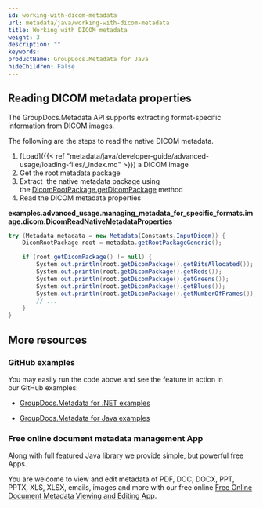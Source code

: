 ```yaml
---
id: working-with-dicom-metadata
url: metadata/java/working-with-dicom-metadata
title: Working with DICOM metadata
weight: 3
description: ""
keywords: 
productName: GroupDocs.Metadata for Java
hideChildren: False
---
```

## Reading DICOM metadata properties

The GroupDocs.Metadata API supports extracting format-specific information from DICOM images.

The following are the steps to read the native DICOM metadata.

1.  [Load]({{< ref "metadata/java/developer-guide/advanced-usage/loading-files/_index.md" >}}) a DICOM image
2.  Get the root metadata package
3.  Extract  the native metadata package using the [DicomRootPackage.getDicomPackage](https://apireference.groupdocs.com/metadata/java/com.groupdocs.metadata.core/DicomRootPackage#getDicomPackage()) method
4.  Read the DICOM metadata properties

**examples.advanced\_usage.managing\_metadata\_for\_specific\_formats.image.dicom.DicomReadNativeMetadataProperties**

```csharp
try (Metadata metadata = new Metadata(Constants.InputDicom)) {
	DicomRootPackage root = metadata.getRootPackageGeneric();

	if (root.getDicomPackage() != null) {
		System.out.println(root.getDicomPackage().getBitsAllocated());
		System.out.println(root.getDicomPackage().getReds());
		System.out.println(root.getDicomPackage().getGreens());
		System.out.println(root.getDicomPackage().getBlues());
		System.out.println(root.getDicomPackage().getNumberOfFrames());
		// ...
	}
}
```

## More resources

### GitHub examples

You may easily run the code above and see the feature in action in our GitHub examples:

*   [GroupDocs.Metadata for .NET examples](https://github.com/groupdocs-metadata/GroupDocs.Metadata-for-.NET)
    
*   [GroupDocs.Metadata for Java examples](https://github.com/groupdocs-metadata/GroupDocs.Metadata-for-Java)
    

### Free online document metadata management App

Along with full featured Java library we provide simple, but powerful free Apps.

You are welcome to view and edit metadata of PDF, DOC, DOCX, PPT, PPTX, XLS, XLSX, emails, images and more with our free online [Free Online Document Metadata Viewing and Editing App](https://products.groupdocs.app/metadata).
